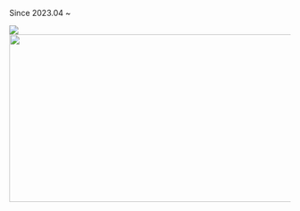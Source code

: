 Since 2023.04 ~ 

<a href="https://github.com/devxb/gitanimals">
  <img src="https://render.gitanimals.org/farms/K-KY"/>
</a>



<a href="https://github.com/devxb/gitanimals">
  <img
    src="https://render.gitanimals.org/lines/K-KY"
    width="1000"
    height="300"
  />
</a>
  
